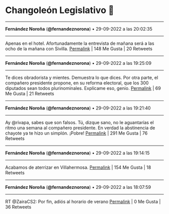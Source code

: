 # Changoleón Legislativo 🙈
*****
**Fernández Noroña** (**@fernandeznorona**) • 29-09-2022 a las 20:02:35
*****
Apenas en el hotel. Afortunadamente la entrevista de mañana será a las ocho de la mañana con Sivilla.
[Permalink](https://twitter.com/fernandeznorona/status/1575697589340901377) | 148 Me Gusta | 20 Retweets
*****
**Fernández Noroña** (**@fernandeznorona**) • 29-09-2022 a las 19:25:09
*****
Te dices obradorista y mientes. Demuestra lo que dices. Por otra parte, el compañero presidente propone, en su reforma electoral, que los 300 diputados sean todos plurinominales. Explícame eso, genio.
[Permalink](https://twitter.com/fernandeznorona/status/1575688172784140290) | 69 Me Gusta | 21 Retweets
*****
**Fernández Noroña** (**@fernandeznorona**) • 29-09-2022 a las 19:21:40
*****
Ay @rivapa, sabes que son falsos. Tú, dizque sano, no le aguantarías el ritmo una semana al compañero presidente. En verdad la abstinencia de chayote ya te hizo un simplón. ¡Pobre!
[Permalink](https://twitter.com/fernandeznorona/status/1575687294861934592) | 291 Me Gusta | 76 Retweets
*****
**Fernández Noroña** (**@fernandeznorona**) • 29-09-2022 a las 19:14:15
*****
Acabamos de aterrizar en Villahermosa.
[Permalink](https://twitter.com/fernandeznorona/status/1575685425871851521) | 154 Me Gusta | 18 Retweets
*****
**Fernández Noroña** (**@fernandeznorona**) • 29-09-2022 a las 18:07:59
*****
RT @ZairaCS2: Por fin, adiós al horario de verano
[Permalink](https://twitter.com/fernandeznorona/status/1575668750590046209) | 0 Me Gusta | 36 Retweets